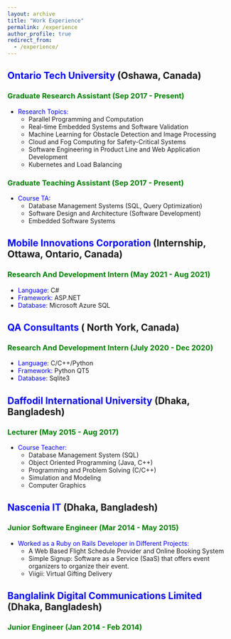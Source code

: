 ```yaml
---
layout: archive
title: "Work Experience"
permalink: /experience
author_profile: true
redirect_from: 
  - /experience/
---
```


## <span style="color:blue">Ontario Tech University</span> (Oshawa, Canada)

### <span style="color:green">Graduate Research Assistant (Sep 2017 - Present)</span>
- <span style="color:blue">Research Topics:</span> 
    - Parallel Programming and Computation
    - Real-time Embedded Systems and Software Validation
    - Machine Learning for Obstacle Detection and Image Processing
    - Cloud and Fog Computing for Safety-Critical Systems 
    - Software Engineering in Product Line and Web Application Development
    - Kubernetes and Load Balancing

### <span style="color:green">Graduate Teaching Assistant (Sep 2017 - Present)</span>
- <span style="color:blue">Course TA:</span>
    - Database Management Systems (SQL, Query Optimization)
    - Software Design and Architecture (Software Development)
    - Embedded Software Systems



## <span style="color:blue">Mobile Innovations Corporation</span> (Internship, Ottawa, Ontario, Canada)
### <span style="color:green">Research And Development Intern (May 2021 - Aug 2021)</span>
- <span style="color:blue">Language:</span> C#
- <span style="color:blue">Framework:</span> ASP.NET
- <span style="color:blue">Database:</span> Microsoft Azure SQL

## <span style="color:blue">QA Consultants</span> ( North York, Canada)
### <span style="color:green">Research And Development Intern (July 2020 - Dec 2020)</span>
- <span style="color:blue">Language:</span> C/C++/Python
- <span style="color:blue">Framework:</span> Python QT5
- <span style="color:blue">Database:</span> Sqlite3

## <span style="color:blue">Daffodil International University</span> (Dhaka, Bangladesh)
### <span style="color:green">Lecturer (May 2015 - Aug 2017)</span>
- <span style="color:blue">Course Teacher:</span>
    - Database Management System (SQL)
    - Object Oriented Programming (Java, C++)
    - Programming and Problem Solving (C/C++)
    - Simulation and Modeling
    - Computer Graphics

## <span style="color:blue">Nascenia IT</span> (Dhaka, Bangladesh)
### <span style="color:green">Junior Software Engineer (Mar 2014 - May 2015)</span>
- <span style="color:blue">Worked as a Ruby on Rails Developer in Different Projects:</span>
    - A Web Based Flight Schedule Provider and Online Booking System
    - Simple Signup: Software as a Service (SaaS) that offers event organizers to organize their event. 
    - Viigii: Virtual Gifting Delivery

## <span style="color:blue">Banglalink Digital Communications Limited</span>  (Dhaka, Bangladesh)
### <span style="color:green">Junior Engineer (Jan 2014 - Feb 2014)</span>
